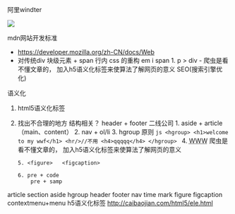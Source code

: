 阿里windter

![](https://static001.geekbang.org/resource/image/96/9e/9684130e423b6734b23652f4f0b6359e.jpg)

mdn网站开发标准
- https://developer.mozilla.org/zh-CN/docs/Web
- 对传统div 块级元素 + span 行内 css 的重构
        em i span 
       1. p > div
       - 爬虫是看不懂文章的， 加入h5语义化标签来使算法了解网页的意义 SEO(搜索引擎优化)


 语义化
 1. html5语义化标签
 2. 找出不合理的地方
        结构相关？
        header + footer 二线公司
        1. aside + article（main、content）
        2. nav + ol/li
        3. hgroup 原则
        ```js
        <hgroup>
            <h1>welcome to my wwf</h1>
            <hr/>//不用
            <h4>qqqqq</h4>
        </hgroup>
        ```
        4. <abbr title="World Wide Web">WWW</abbr>
        爬虫是看不懂文章的， 加入h5语义化标签来使算法了解网页的意义

        5. <figure>   <figcaption>

        6. pre + code
            pre + samp

article
section
aside
hgroup
header
footer
nav
time
mark
figure
figcaption
contextmenu+menu
h5语义化标签
http://caibaojian.com/html5/ele.html